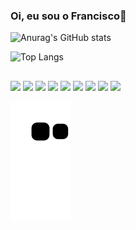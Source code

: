 ### Oi, eu sou o Francisco👋


![Anurag's GitHub stats](https://github-readme-stats.vercel.app/api?username=Xikin&show_icons=true&theme=tokyonight)

![Top Langs](https://github-readme-stats.vercel.app/api/top-langs/?username=Xikin&layout=compact&theme=tokyonight)

##
 
<div> 
  <a href="https://www.instagram.com/chiquinho02/" target="_blank"><img src="https://img.shields.io/badge/-Instagram-%23E4405F?style=for-the-badge&logo=instagram&logoColor=white" target="_blank"></a>
  <a href="https://www.linkedin.com/in/francisco-santos-097533208/" target="_blank"><img src="https://img.shields.io/badge/-LinkedIn-%230077B5?style=for-the-badge&logo=linkedin&logoColor=white" target="_blank"></a>
  <img src="https://img.shields.io/badge/HTML5-E34F26?style=for-the-badge&logo=html5&logoColor=white" target="_blank">
  <img src="https://img.shields.io/badge/CSS3-1572B6?style=for-the-badge&logo=css3&logoColor=white" target="_blank">
  <img src="https://img.shields.io/badge/JavaScript-323330?style=for-the-badge&logo=javascript&logoColor=F7DF1E" target="_blank">
  <img src="https://img.shields.io/badge/PHP-777BB4?style=for-the-badge&logo=php&logoColor=white" target="_blank">
  <img src="https://img.shields.io/badge/React-20232A?style=for-the-badge&logo=react&logoColor=61DAFB" target="_blank">
  <img src="https://img.shields.io/badge/Vue.js-35495E?style=for-the-badge&logo=vue.js&logoColor=4FC08D" target="_blank">
  <img src="https://img.shields.io/badge/AngularJS-E23237?style=for-the-badge&logo=angularjs&logoColor=white" target="_blank">
  
  ![Snake animation](https://github.com/Xikin/Xikin/blob/output/github-contribution-grid-snake.svg)
  </div>


